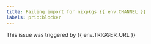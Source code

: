 ```yaml
---
title: Failing import for nixpkgs {{ env.CHANNEL }}
labels: prio:blocker
---
```


This issue was triggered by {{ env.TRIGGER_URL }}
